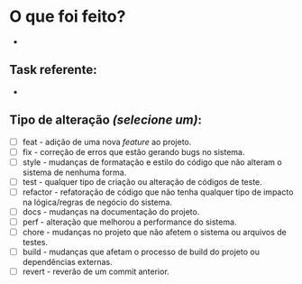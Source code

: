 # O que foi feito?
- 

## Task referente:
- 

## Tipo de alteração _(selecione um)_:
- [ ] feat - adição de uma nova _feature_ ao projeto.
- [ ] fix - correção de erros que estão gerando bugs no sistema.
- [ ] style - mudanças de formatação e estilo do código que não alteram o sistema de nenhuma forma.
- [ ] test - qualquer tipo de criação ou alteração de códigos de teste.
- [ ] refactor - refatoração de código que não tenha qualquer tipo de impacto na lógica/regras de negócio do sistema.
- [ ] docs - mudanças na documentação do projeto.
- [ ] perf - alteração que melhorou a performance do sistema.
- [ ] chore - mudanças no projeto que não afetem o sistema ou arquivos de testes.
- [ ] build - mudanças que afetam o processo de build do projeto ou dependências externas.
- [ ] revert - reverão de um commit anterior.